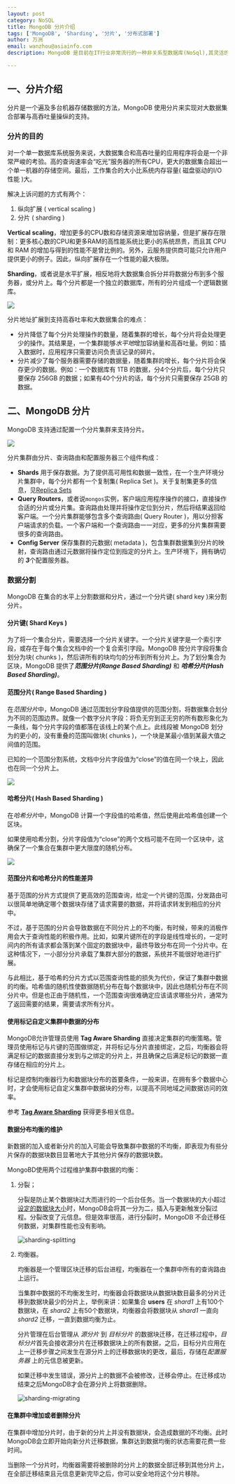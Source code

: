 ```yaml
---
layout: post
category: NoSQL
title: MongoDB 分片介绍
tags: ['MongoDB', 'Sharding', '分片', '分布式部署']
author: 万洲
email: wanzhou@asiainfo.com
description: MongoDB 是目前在IT行业非常流行的一种非关系型数据库(NoSql),其灵活的数据存储方式备受当前IT从业人员的青睐。Mongo DB很好的实现了面向对象的思想,在MongoDB中 每一条记录都是一个Document对象。Mongo DB最大的优势在于所有的数据持久操作都无需开发人员手动编写SQL语句,直接调用方法就可以轻松的实现CRUD操作。

---
```


## 一、分片介绍
分片是一个遍及多台机器存储数据的方法，MongoDB 使用分片来实现对大数据集合部署与高吞吐量操纵的支持。

### 分片的目的
对一个单一数据库系统服务来说，大数据集合和高吞吐量的应用程序将会是一个非常严峻的考验。高的查询速率会“吃光”服务器的所有CPU，更大的数据集合超出一个单一机器的存储空间。最后，工作集合的大小比系统内存容量( 磁盘驱动的I/O性能 )大。

解决上诉问题的方式有两个：

1. 纵向扩展 ( vertical scaling )
2. 分片 ( sharding )

**Vertical scaling**，增加更多的CPU数和存储资源来增加容纳量，但是扩展存在限制：更多核心数的CPU和更多RAM的高性能系统比更小的系统昂贵，而且其 CPU 和 RAM 的增加与得到的性能不是曾比例的。另外，云服务提供商可能只允许用户提供更小的例子。因此，纵向扩展存在一个性能的最大极限。

**Sharding**，或者说是水平扩展，相反地将大数据集合拆分并将数据分布到多个服务器，或分片上。每个分片都是一个独立的数据库，所有的分片组成一个逻辑数据库。

![](/images/post/sharded-collection.png)

分片地址扩展到支持高吞吐率和大数据集合的难点：

* 分片降低了每个分片处理操作的数量，随着集群的增长，每个分片将会处理更少的操作。其结果是，一个集群能够*水平地*增加容纳量和高吞吐量。例如：插入数据时，应用程序只需要访问负责该记录的碎片。
* 分片减少了每个服务器需要存储的数据量，随着集群的增长，每个分片将会保存更少的数据。例如：一个数据库有 1TB 的数据，分4个分片后，每个分片只要保存 256GB 的数据；如果有40个分片的话，每个分片只需要保存 25GB 的数据。

## 二、MongoDB 分片
MongoDB 支持通过配置一个分片集群来支持分片。

![](/images/post/sharded-cluster-production-architecture.png)

分片集群由分片、查询路由和配置服务器三个组件构成：

* **Shards** 用于保存数据。为了提供高可用性和数据一致性，在一个生产环境分片集群中，每个分片都有一个复制集( Replica Set )。关于复制集更多的信息，见[Replica Sets][link1]
* **Query Routers**，或者说`mongos`实例，客户端应用程序操作的接口，直接操作合适的分片或分片集。查询路由处理并将操作定位到分片，然后将结果返回给客户端。一个分片集群能够包含多个查询路由( Query Router )，用以分担客户端请求的负载。一个客户端和一个查询路由一一对应，更多的分片集群需要很多的查询路由。
* **Config Server** 保存集群的元数据( metadata )，包含集群数据集到分片的映射，查询路由通过元数据将操作定位到指定的分片上。生产环境下，拥有确切的 ***3***个配置服务器。

[link1]: http://docs.mongodb.org/manual/core/replication/ "http://docs.mongodb.org/manual/core/replication/"

### 数据分割
MongoDB 在集合的水平上分割数据和分片，通过一个分片键( shard key )来分割分片。

#### 分片键( Shard Keys )
为了将一个集合分片，需要选择一个分片关键字。一个分片关键字是一个索引字段，或存在于每个集合文档中的一个复合索引字段。MongoDB 按分片字段将集合划分为块( chunks )，然后讲所有的块均匀的分布到所有分片上。为了划分集合为区块，MongoDB 提供了***范围分片(Range Based Sharding)*** 和 ***哈希分片(Hash Based Sharding)***。

#### 范围分片( Range Based Sharding )
在*范围分片*中，MongoDB 通过范围划分字段值提供的范围分割，将数据集合划分为不同的范围边界。就像一个数字分片字段：将负无穷到正无穷的所有数形象化为一条线，每个分片字段的值都落在该线上的某个点上。此线段被 MongoDB 划分为的更小的，没有重叠的范围叫做块( chunks )，一个块是某最小值到某最大值之间值的范围。

已知的一个范围分割系统，文档中分片字段值为“close”的值在同一个块上，因此也在同一个分片上。

![](/images/post/sharding-range-based.png)

#### 哈希分片( Hash Based Sharding )
在*哈希分片*中，MongoDB 计算一个字段值的哈希值，然后使用此哈希值创建一个区块。

如果使用哈希分割，分片字段值为“close”的两个文档可能不在同一个区块中，这确保了一个集合在集群中更大限度的随机分布。

![](/images/post/sharding-hash-based.png)

#### 范围分片和哈希分片的性能差异
基于范围的分片方式提供了更高效的范围查询，给定一个片键的范围，分发路由可以很简单地确定哪个数据块存储了请求需要的数据，并将请求转发到相应的分片中。

不过，基于范围的分片会导致数据在不同分片上的不均衡，有时候，带来的消极作用会大于查询性能的积极作用。比如，如果片键所在的字段是线性增长的，一定时间内的所有请求都会落到某个固定的数据块中，最终导致分布在同一个分片中。在这种情况下，一小部分分片承载了集群大部分的数据，系统并不能很好地进行扩展。

与此相比，基于哈希的分片方式以范围查询性能的损失为代价，保证了集群中数据的均衡。哈希值的随机性使数据随机分布在每个数据块中，因此也随机分布在不同分片中。但是也正由于随机性，一个范围查询很难确定应该请求哪些分片，通常为了返回需要的结果，需要请求所有分片。

#### 使用标记自定义集群中数据的分布
MongoDB允许管理员使用 **Tag Aware Sharding** 直接决定集群的均衡策略。管理员使用标记与片键的范围做绑定，并将标记与分片直接绑定，之后，均衡器会将满足标记的数据直接分发到与之绑定的分片上，并且确保之后满足标记的数据一直存储在相应的分片上。

标记是控制均衡器行为和数据块分布的首要条件，一般来讲，在拥有多个数据中心时，才会使用标记自定义集群中数据块的分布，以提高不同地域之间数据访问的效率。

参考 **[Tag Aware Sharding][link2]** 获得更多相关信息。

[link2]: http://docs.mongodb.org/manual/core/tag-aware-sharding/ "http://docs.mongodb.org/manual/core/tag-aware-sharding/"

#### 数据分布均衡的维护
新数据的加入或者新分片的加入可能会导致集群中数据的不均衡，即表现为有些分片保存的数据块数目显著地大于其他分片保存的数据块数。

MongoBD使用两个过程维护集群中数据的均衡：

1. 分裂；
	
	分裂是防止某个数据块过大而进行的一个后台任务。当一个数据块的大小超过[设定的数据块大小][link3]时，MongoDB会将其一分为二，插入与更新触发分裂过程。分裂改变了元信息。但是效率很高，进行分裂时，MongoDB 不会迁移任何数据，对集群性能也没有影响。
	
	![sharding-splitting](/images/post/sharding-splitting.png)
	
[link3]: http://docs.mongodb.org/manual/core/sharding-chunk-splitting/#sharding-chunk-size "http://docs.mongodb.org/manual/core/sharding-chunk-splitting/#sharding-chunk-size"

2. 均衡器。
	
	均衡器是一个管理区块迁移的后台进程，均衡器在一个集群中所有的查询路由上运行。

	当集群中数据的不均衡发生时，均衡器会将数据块从数据块数目最多的分片迁移到数据块最少的分片上，举例来讲：如果集合 **users** 在 *shard1* 上有100个数据块，在 *shard2* 上有50个数据块，均衡器会将数据块从 *shard1* 一直向 *shard2* 迁移，一直到数据均衡为止。

	分片管理在后台管理从 *源分片* 到 *目标分片* 的数据块迁移，在迁移过程中，*目标分片*首先会接收源分片在迁移数据块上的所有数据，之后，目标分片应用在上一迁移步骤之间发生在源分片上的迁移数据块的更改，最后，存储在*配置服务器* 上的元信息被更新。

	如果迁移中发生错误，源分片上的数据不会被修改，迁移会停止。在迁移成功结束之后MongoDB才会在源分片上将数据删除。
	
	![sharding-migrating](/images/post/sharding-migrating.png)
	
#### 在集群中增加或者删除分片
在集群中增加分片时，由于新的分片上并没有数据块，会造成数据的不均衡。此时MongoDB会立即开始向新分片迁移数据，集群达到数据均衡的状态需要花费一些时间。

当删除一个分片时，均衡器需要将被删除的分片上的数据全部迁移到其他分片上，在全部迁移结束且元信息更新完毕之后，你可以安全地将这个分片移除。